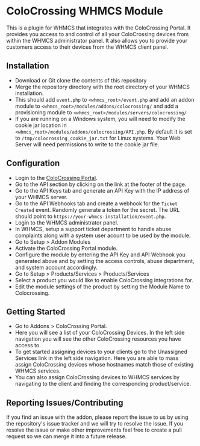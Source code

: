 ColoCrossing WHMCS Module
===============================
This is a plugin for WHMCS that integrates with the ColoCrossing Portal. It provides you access to and control of all your ColoCrossing devices from within the WHMCS administrator panel. It also allows you to provide your customers access to their devices from the WHMCS client panel.

Installation
-------------------------------
* Download or Git clone the contents of this repository
* Merge the repository directory with the root directory of your WHMCS installation.
* This should add `event.php` to `<whmcs_root>/event.php` and add an addon module to `<whmcs_root>/modules/addons/colocrossing/` and add a provisioning module to `<whmcs_root>/modules/servers/colocrossing/`
* If you are running on a Windows system, you will need to modify the cookie jar location in `<whmcs_root>/modules/addons/colocrossing/API.php`. By default it is set to `/tmp/colocrossing_cookie_jar.txt` for Linux systems. Your Web Server will need permissions to write to the cookie jar file.

Configuration
-------------------------------
* Login to the [ColoCrossing Portal](https://portal.colocrossing.com/api).
* Go to the API section by clicking on the link at the footer of the page.
* Go to the API Keys tab and generate an API Key with the IP address of your WHMCS server.
* Go to the API Webhooks tab and create a webhook for the `Ticket Created` event. Randomly generate a token for the secret. The URL should point to `https://your-whmcs-installation/event.php`.
* Login to the WHMCS administrator panel.
* In WHMCS, setup a support ticket department to handle abuse complaints along with a system user acount to be used by the module.
* Go to Setup > Addon Modules
* Activate the ColoCrossing Portal module.
* Configure the module by entering the API Key and API Webhook you generated above and by setting the access controls, abuse department, and system account accordingly.
* Go to Setup > Products/Services > Products/Services
* Select a product you would like to enable ColoCrossing integrations for.
* Edit the module settings of the product by setting the Module Name to Colocrossing.

Getting Started
-------------------------------
* Go to Addons > ColoCrossing Portal.
* Here you will see a list of your ColoCrossing Devices. In the left side navigation you will see the other ColoCrossing resources you have access to.
* To get started assigning devices to your clients go to the Unassigned Services link in the left side navigation. Here you are able to mass assign ColoCrossing devices whose hostnames match those of existing WHMCS services.
* You can also assign ColoCrossing devices to WHMCS services by navigating to the client and finding the corresponding product/service.

Reporting Issues/Contributing
-------------------------------
If you find an issue with the addon, please report the issue to us by using the repository's issue tracker and we will try to resolve the issue. If you resolve the issue or make other improvements feel free to create a pull request so we can merge it into a future release.